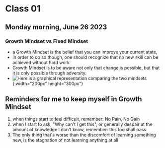 # Class 01

## Monday morning, June 26 2023

### Growth Mindset vs Fixed Mindset
* a Growth Mindset is the belief that you can improve your current state,
* in order to do so though, one should recognize that no new skill can be achieved without hard work
* Growth Mindset is to be aware not only that change is possible, but that it is only possible through adversity.
* ![Here is a graphical representation comparing the two mindsets](https://atlassianblog.wpengine.com/wp-content/uploads/NewGrowthMindset2.png){:width="200px" height="300px"}

## Reminders for me to keep myself in Growth Mindset
1. when things start to feel difficult, remember: No Pain, No Gain
2. when I start to ask, "Why can't I get this", or generally despair at the amount of knowledge I don't know, remember: this too shall pass
3. The only thing that's worse than the discomfort of learning something new, is the stagnation of not learning anything at all

